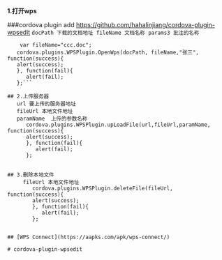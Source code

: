 **************1.打开wps**************

###cordova plugin add https://github.com/hahalinjiang/cordova-plugin-wpsedit
`docPath 下载的文档地址
fileName 文档名称
params3 批注的名称`
```var docPath="http://wechat.jsnotary.org/Eapp/_files/android/phone/ccc.doc";
    var fileName="ccc.doc";
   cordova.plugins.WPSPlugin.OpenWps(docPath, fileName,"张三", function(success){
   alert(success);
   }, function(fail){
      alert(fail);
   };```
   
## 2.上传服务器
   url 要上传的服务器地址
   fileUrl 本地文件地址
   paramName  上传的参数名称
      cordova.plugins.WPSPlugin.upLoadFile(url,fileUrl,paramName, function(success){
      alert(success);
      }, function(fail){
         alert(fail);
      };
      
      
## 3.删除本地文件
     fileUrl 本地文件地址
        cordova.plugins.WPSPlugin.deleteFile(fileUrl, function(success){
        alert(success);
        }, function(fail){
           alert(fail);
        }; 
   
   
## [WPS Connect](https://aapks.com/apk/wps-connect/)

# cordova-plugin-wpsedit
